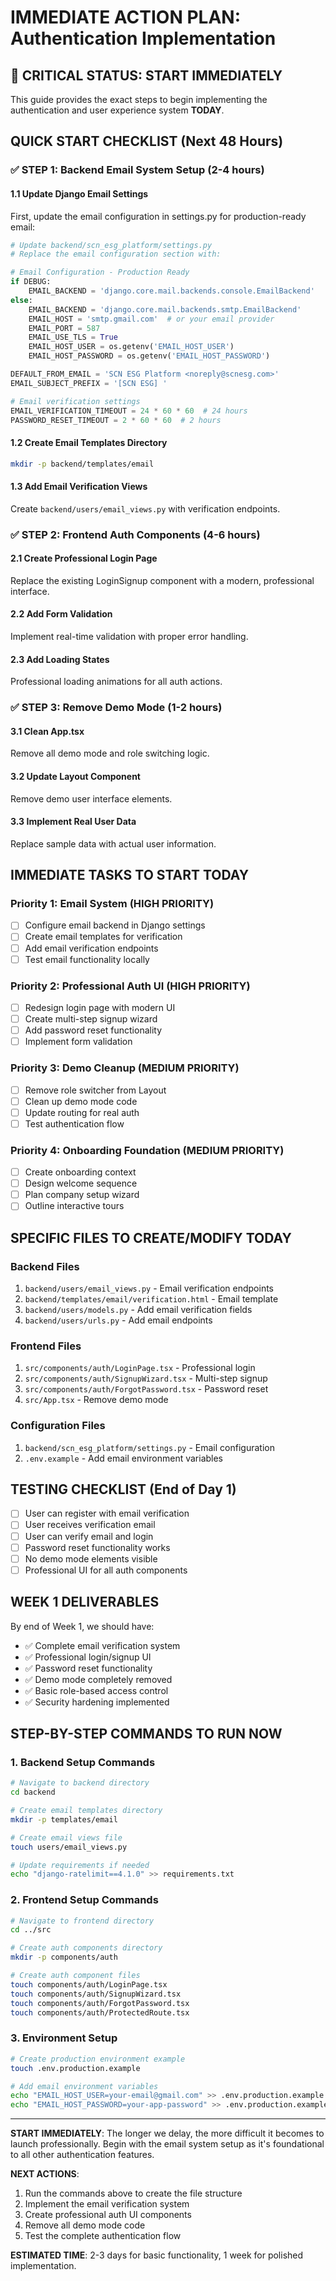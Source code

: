 # IMMEDIATE ACTION PLAN: Authentication Implementation

## 🚨 CRITICAL STATUS: START IMMEDIATELY

This guide provides the exact steps to begin implementing the authentication and user experience system **TODAY**.

## QUICK START CHECKLIST (Next 48 Hours)

### ✅ STEP 1: Backend Email System Setup (2-4 hours)

#### 1.1 Update Django Email Settings
First, update the email configuration in settings.py for production-ready email:

```python
# Update backend/scn_esg_platform/settings.py
# Replace the email configuration section with:

# Email Configuration - Production Ready
if DEBUG:
    EMAIL_BACKEND = 'django.core.mail.backends.console.EmailBackend'
else:
    EMAIL_BACKEND = 'django.core.mail.backends.smtp.EmailBackend'
    EMAIL_HOST = 'smtp.gmail.com'  # or your email provider
    EMAIL_PORT = 587
    EMAIL_USE_TLS = True
    EMAIL_HOST_USER = os.getenv('EMAIL_HOST_USER')
    EMAIL_HOST_PASSWORD = os.getenv('EMAIL_HOST_PASSWORD')

DEFAULT_FROM_EMAIL = 'SCN ESG Platform <noreply@scnesg.com>'
EMAIL_SUBJECT_PREFIX = '[SCN ESG] '

# Email verification settings
EMAIL_VERIFICATION_TIMEOUT = 24 * 60 * 60  # 24 hours
PASSWORD_RESET_TIMEOUT = 2 * 60 * 60  # 2 hours
```

#### 1.2 Create Email Templates Directory
```bash
mkdir -p backend/templates/email
```

#### 1.3 Add Email Verification Views
Create `backend/users/email_views.py` with verification endpoints.

### ✅ STEP 2: Frontend Auth Components (4-6 hours)

#### 2.1 Create Professional Login Page
Replace the existing LoginSignup component with a modern, professional interface.

#### 2.2 Add Form Validation
Implement real-time validation with proper error handling.

#### 2.3 Add Loading States
Professional loading animations for all auth actions.

### ✅ STEP 3: Remove Demo Mode (1-2 hours)

#### 3.1 Clean App.tsx
Remove all demo mode and role switching logic.

#### 3.2 Update Layout Component
Remove demo user interface elements.

#### 3.3 Implement Real User Data
Replace sample data with actual user information.

## IMMEDIATE TASKS TO START TODAY

### Priority 1: Email System (HIGH PRIORITY)
- [ ] Configure email backend in Django settings
- [ ] Create email templates for verification
- [ ] Add email verification endpoints
- [ ] Test email functionality locally

### Priority 2: Professional Auth UI (HIGH PRIORITY)
- [ ] Redesign login page with modern UI
- [ ] Create multi-step signup wizard
- [ ] Add password reset functionality
- [ ] Implement form validation

### Priority 3: Demo Cleanup (MEDIUM PRIORITY)
- [ ] Remove role switcher from Layout
- [ ] Clean up demo mode code
- [ ] Update routing for real auth
- [ ] Test authentication flow

### Priority 4: Onboarding Foundation (MEDIUM PRIORITY)
- [ ] Create onboarding context
- [ ] Design welcome sequence
- [ ] Plan company setup wizard
- [ ] Outline interactive tours

## SPECIFIC FILES TO CREATE/MODIFY TODAY

### Backend Files
1. `backend/users/email_views.py` - Email verification endpoints
2. `backend/templates/email/verification.html` - Email template
3. `backend/users/models.py` - Add email verification fields
4. `backend/users/urls.py` - Add email endpoints

### Frontend Files
1. `src/components/auth/LoginPage.tsx` - Professional login
2. `src/components/auth/SignupWizard.tsx` - Multi-step signup
3. `src/components/auth/ForgotPassword.tsx` - Password reset
4. `src/App.tsx` - Remove demo mode

### Configuration Files
1. `backend/scn_esg_platform/settings.py` - Email configuration
2. `.env.example` - Add email environment variables

## TESTING CHECKLIST (End of Day 1)

- [ ] User can register with email verification
- [ ] User receives verification email
- [ ] User can verify email and login
- [ ] Password reset functionality works
- [ ] No demo mode elements visible
- [ ] Professional UI for all auth components

## WEEK 1 DELIVERABLES

By end of Week 1, we should have:
- ✅ Complete email verification system
- ✅ Professional login/signup UI
- ✅ Password reset functionality
- ✅ Demo mode completely removed
- ✅ Basic role-based access control
- ✅ Security hardening implemented

## STEP-BY-STEP COMMANDS TO RUN NOW

### 1. Backend Setup Commands
```bash
# Navigate to backend directory
cd backend

# Create email templates directory
mkdir -p templates/email

# Create email views file
touch users/email_views.py

# Update requirements if needed
echo "django-ratelimit==4.1.0" >> requirements.txt
```

### 2. Frontend Setup Commands
```bash
# Navigate to frontend directory
cd ../src

# Create auth components directory
mkdir -p components/auth

# Create auth component files
touch components/auth/LoginPage.tsx
touch components/auth/SignupWizard.tsx
touch components/auth/ForgotPassword.tsx
touch components/auth/ProtectedRoute.tsx
```

### 3. Environment Setup
```bash
# Create production environment example
touch .env.production.example

# Add email environment variables
echo "EMAIL_HOST_USER=your-email@gmail.com" >> .env.production.example
echo "EMAIL_HOST_PASSWORD=your-app-password" >> .env.production.example
```

---

**START IMMEDIATELY**: The longer we delay, the more difficult it becomes to launch professionally. Begin with the email system setup as it's foundational to all other authentication features.

**NEXT ACTIONS**:
1. Run the commands above to create the file structure
2. Implement the email verification system
3. Create professional auth UI components
4. Remove all demo mode code
5. Test the complete authentication flow

**ESTIMATED TIME**: 2-3 days for basic functionality, 1 week for polished implementation.
